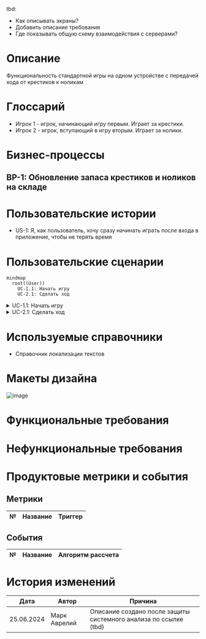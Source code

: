 tbd:
- Как описывать экраны?
- Добавить описание требования
- Где показывать общую схему взаимодействия с серверами?

# Описание
Функциональность стандартной игры на одном устройстве с передачей хода от крестиков к ноликам

# Глоссарий
- Игрок 1 - игрок, начинающий игру первым. Играет за крестики.
- Игрок 2 - игрок, вступающий в игру вторым. Играет за нолики.

# Бизнес-процессы
## BP-1: Обновление запаса крестиков и ноликов на складе

# Пользовательские истории
- US-1: Я, как пользователь, хочу сразу начинать играть после входа в приложение, чтобы не терять время

# Пользовательские сценарии

```mermaid  
mindmap
  root((User))
    UC-1.1: Начать игру
    UC-2.1: Сделать ход
```
<details>
  <summary>UC-1.1: Начать игру</summary>
    <table>
       <thead>
          <tr>
             <th>Header1</th>
             <th>Header2</th>
          </tr>
       </thead>
       <tbody>
          <tr>
             <td>Основной актор</td>
             <td>Пользователь</td>
          </tr>
          <tr>
             <td>Предусловия</td>
             <td>Приложение запущено, нет ни одной активной игры</td>
          </tr>
          <tr>
             <td>Постусловия</td>
             <td>Игра начата</td>
          </tr>
          <tr>
             <td>Триггер</td>
             <td>Пользователь начинает игру</td>
          </tr>
          <tr>
             <td>Примечание</td>
             <td>На дизайне решить, как именно начинать игру</td>
          </tr>
          <tr>
             <td>Основной сценарий</td>
             <td>1. Пользователь начинает игру<br>
             2. Система выводит окно с согласием на сбор статистических данных (Текст согласия - tbd)<br>
             3. Пользователь соглашается<br>
             4. Система создает новую игру с пустым полем<br></td>
          </tr>
          <tr>
             <td>Альтернативные сценарии</td>
             <td>A-3.1 Пользователь не соглашается<br>
                Система закрывает окно. Игра не начинается. Пользователь возвращается на стартовый экран.
             </td>
          </tr>
       </tbody>
    </table>
</details>

<details>
  <summary>UC-2.1: Сделать ход</summary>
    <table>
       <thead>
          <tr>
             <th>Header1</th>
             <th>Header2</th>
             <th>Header3</th>
          </tr>
       </thead>
       <tbody>
          <tr>
             <td>data1</td>
             <td>data2</td>
             <td>data3</td>
          </tr>
          <tr>
             <td>data11</td>
             <td>data12</td>
             <td>data13</td>
          </tr>
       </tbody>
    </table>
</details>


# Используемые справочники
- Справочник локализации текстов

# Макеты дизайна
![image](https://github.com/innovational-mobile-apps/innovational-mobile-apps.github.io/assets/4077607/7ee630fd-24e5-4ef0-ab36-60cf6b916bbd)


# Функциональные требования


# Нефункциональные требования

# Продуктовые метрики и события
## Метрики
|№ |Название |Триггер|
|----|----|----|

## События
|№ |Название |Алгоритм рассчета|
|----|----|----|


# История изменений
|Дата | Автор   |Причина    |
|----|----|----|
|25.06.2024    |Марк Аврелий    |Описание создано после защиты системного анализа по ссылке (tbd)    |
